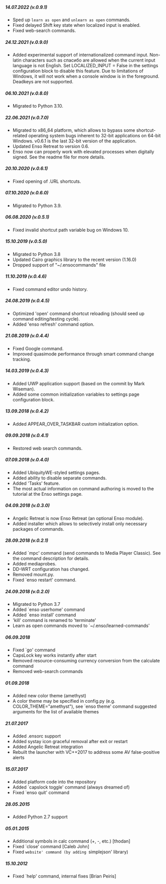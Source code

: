 ##### 14.07.2022 (v.0.9.1)

* Sped up `learn as open` and `unlearn as open` commands.
* Fixed delayed Shift key state when localized input is enabled.
* Fixed web-search commands.

##### 24.12.2021 (v.0.9.0)
* Added experimental support of internationalized command input. Non-latin characters such as спасибо are allowed when
  the current input language is not English. Set LOCALIZED_INPUT = False in the settings configuration block to disable
  this feature. Due to limitations of Windows, it will not work when a console window is in the foreground. Deadkeys are
  not supported.

##### 06.10.2021 (v.0.8.0)
* Migrated to Python 3.10.

##### 22.06.2021 (v.0.7.0)
* Migrated to x86_64 platform, which allows to bypass some shortcut-related operating system bugs inherent 
  to 32-bit applications on 64-bit Windows. v0.6.1 is the last 32-bit version of the application.
* Updated Enso Retreat to version 0.6.
* Enso now can properly work with elevated processes when digitally signed. See the readme file for more details.

##### 20.10.2020 (v.0.6.1)
* Fixed opening of .URL shortcuts.

##### 07.10.2020 (v.0.6.0)
* Migrated to Python 3.9.

##### 06.08.2020 (v.0.5.1)
* Fixed invalid shortcut path variable bug on Windows 10.

##### 15.10.2019 (v.0.5.0)
* Migrated to Python 3.8
* Updated Cairo graphics library to the recent version (1.16.0)
* Dropped support of "~/.ensocommands" file

##### 11.10.2019 (v.0.4.6)
* Fixed command editor undo history.

##### 24.08.2019 (v.0.4.5)
* Optimized 'open' command shortcut reloading (should seed up command editing/testing cycle).
* Added 'enso refresh' command option.

##### 21.08.2019 (v.0.4.4)

* Fixed Google command.
* Improved quasimode performance through smart command change tracking.

##### 14.03.2019 (v.0.4.3)

* Added UWP application support (based on the commit by Mark Wiseman).
* Added some common initialization variables to settings page configuration block.

##### 13.09.2018 (v.0.4.2)

* Added APPEAR_OVER_TASKBAR custom initialization option.

##### 09.09.2018 (v.0.4.1)

* Restored web search commands.

##### 07.09.2018 (v.0.4.0)

* Added UbiquityWE-styled settings pages.
* Added ability to disable separate commands.
* Added 'Tasks' feature.
* The most actual information on command authoring is moved to the tutorial at the Enso settings page. 

##### 04.09.2018 (v.0.3.0)

* Angelic Retreat is now Enso Retreat (an optional Enso module).
* Added installer which allows to selectively install only necessary packages of commands.

##### 28.09.2018 (v.0.2.1)

* Added `mpc' command (send commands to Media Player Classic). See the command description for details.
* Added mediaprobes.
* DD-WRT configuration has changed.
* Removed mount.py.
* Fixed `enso restart' command.

##### 24.09.2018 (v.0.2.0)

* Migrated to Python 3.7
* Added `enso userhome' command
* Added `enso install' command
* 'kill' command is renamed to 'terminate'
* Learn as open commands moved to `~/.enso/learned-commands'

##### 06.09.2018

* Fixed `go' command
* CapsLock key works instantly after start
* Removed resource-consuming currency conversion from the calculate command
* Removed web-search commands

##### 01.09.2018

* Added new color theme (amethyst)
* A color theme may be specified in config.py (e.g. COLOR_THEME="amethyst"),
see `enso theme' command suggested arguments for the list of available themes

##### 21.07.2017

* Added .ensorc support
* Added systay icon graceful removal after exit or restart
* Added Angelic Retreat integration
* Rebuilt the launcher with VC++2017 to address some AV false-positive alerts

##### 15.07.2017

* Added platform code into the repository
* Added `capslock toggle' command (always dreamed of)
* Fixed `enso quit' command

##### 28.05.2015

* Added Python 2.7 support

##### 05.01.2015

* Additional symbols in calc command (+, -, etc.) [thodan]
* Fixed `close' command [Caleb John]
* Fixed `website' command (by adding `simplejson' library)

##### 15.10.2012

* Fixed `help' command, internal fixes [Brian Peiris]
